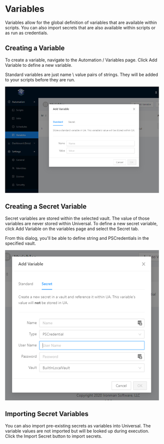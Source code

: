# Variables

Variables allow for the global definition of variables that are available within scripts. You can also import secrets that are also available within scripts or as run as credentials. 

## Creating a Variable 

To create a variable, navigate to the Automation / Variables page. Click Add Variable to define a new variable. 

Standard variables are just name \ value pairs of strings. They will be added to your scripts before they are run. 

![&apos;](../.gitbook/assets/image%20%289%29.png)

## Creating a Secret Variable

Secret variables are stored within the selected vault. The value of those variables are never stored within Universal. To define a new secret variable, click Add Variable on the variables page and select the Secret tab. 

From this dialog, you'll be able to define string and PSCredentials in the specified vault. 

![](../.gitbook/assets/image%20%287%29.png)

## Importing Secret Variables

You can also import pre-existing secrets as variables into Universal. The variable values are not imported but will be looked up during execution. Click the Import Secret button to import secrets. 





